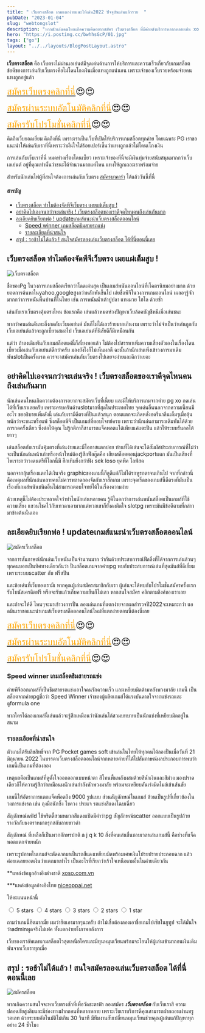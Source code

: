 ```yaml
---
title: " เว็บตรงสล็อต เกมแตกง่ายแนะให้เล่น2022 ปัจจุบันเล่นแล้วรวย  "
pubDate: "2023-01-04"
slug: "webtongslot"
description: "หากนักเล่นคนไหนเกิดความคิดอยากสมัคร เว็บตรงสล็อต ที่มีค่ายดังบริการหลากหลายเช่น xo pg  เว็บเราจัดให้เพราะครบเครื่องเรื่องslotสุดๆ"
hero: "https://i.postimg.cc/bwhhsGcP/01.jpg"
tags: ["go"]
layout: "../../layouts/BlogPostLayout.astro"
---
```


**เว็บตรงสล็อต** คือ เว็บตรงไม่ผ่านเอเย่นต์มีจุดเด่นด้านการให้บริการและความเร็วเกี่ยวกับเกมสล็อต  ข้อดีของการเล่นกับเว็บตรงคือไม่โดนโกงเงินเมื่อแทงถูกแน่นอน เพราะเจ้าของเว็บรวยพร้อมจ่ายคนแทงถูกอยู่แล้ว

<font size= "5">[<span style="color:orange">สมัครเว็บตรงคลิกที่นี่</span>](https://nazavip.com/26174/t41626o2r59456244323y2m2l464p4)😍😍</font>

<font size= "5">[<span style="color:orange">สมัครผ่านระบบอัตโนมัติคลิกที่นี่</span>](https://nazavip.com/26174/t41626o2r59456244323y2m2l464p4)😍😍</font>

<font size= "5">[<span style="color:orange">สมัครรับโปรโมชั่นคลิกที่นี</span>่](https://nazavip.com/26174/t41626o2r59456244323y2m2l464p4)😍😍</font>



คิดถึงเว็บยอดเยี่ยม คิดถึงที่นี่ เพราะเราเป็นเว็บที่เปิดให้บริการเกมสล็อตทุกค่าย โดยเฉพาะ PG  เราขอแนะนำให้เล่นกับเราที่นี่เพราะว่ามั่นใจได้ร้อยเปอร์เซ็นว่าแทงถูกแล้วไม่โดนเโกงเงิน 

การเล่นกับเว็บเราที่นี่ หมดห่วงเรื่องโดนเบี้ยว เพราะเจ้าของที่นี่จะมีเงินทุ่มจ่ายสนับสนุนมากกว่าเว็บเอเย่นต์ อยู่ที่คุณเท่านั้นว่าชนะได้จำนวนมากแค่ไหน แทงให้ถูกเถอะเราพร้อมจ่าย



สำหรับนักเล่นไพ่ผู้ที่สนใจต้องการเล่นกับเว็บตรง [สมัครบาคาร่า](https://mvpjet.netlify.app/posts/registerbaccarat/) ได้แล้ววันนี้ที่นี่ 

#### สารบัญ
- [เว็บตรงสล็อต ทำไมต้องจัดพีจีเว็บตรง เผยแผ่เต็มสูบ ! ](#เว็บตรงสล็อต-ทำไมต้องจัดพีจีเว็บตรง-เผยแผ่เต็มสูบ--)
- [อย่าคิดไปเองจนกว่าจะเล่นจริง ! เว็บตรงสล็อตของเราดีจุดไหนคนถึงเล่นกันมาก](#อย่าคิดไปเองจนกว่าจะเล่นจริง--เว็บตรงสล็อตของเราดีจุดไหนคนถึงเล่นกันมาก)
- [ละเอียดยิบเรียกพ่อ ! updateเกมส์แนะนำเว็บตรงสล็อตออนไลน์](#ละเอียดยิบเรียกพ่อ--updateเกมส์แนะนำเว็บตรงสล็อตออนไลน์)
  - [Speed  winner เกมสล็อตธีมสายรถแข่ง](#speed--winner-เกมสล็อตธีมสายรถแข่ง)
  - [รายละเอียดที่น่าสนใจ](#รายละเอียดที่น่าสนใจ)
- [สรุป : รอช้าไม่ได้แล้ว ! สนใจสมัครลองเล่นเว็บตรงสล็อต ได้ที่นี่ตอนนี้เลย](#สรุป--รอช้าไม่ได้แล้ว--สนใจสมัครลองเล่นเว็บตรงสล็อต-ได้ที่นี่ตอนนี้เลย)




## เว็บตรงสล็อต ทำไมต้องจัดพีจีเว็บตรง เผยแผ่เต็มสูบ ! <a name="01"></a>




![เว็บตรงสล็อต](https://i.postimg.cc/fT44r3bd/02.jpg)

ชื่อของPg ในวงการเกมสล็อตเรียกว่าโดดเด่นสุด เป็นเกมส์พนันออนไลน์ที่เโคตรนิยมอย่างมาก ด้วยยอดการค้นหาในyahoo,googleสูงกว่าหลักพันขึ้นไป เอ่ยชื่อพีจีในวงการเกมออนไลน์ เผลอๆรู้จักมากกว่าการพนันพื้นบ้านที่ในไทย เช่น การพนันน้ำเต้าปูปลา แทงมวย ไฮโล  ด้วยซ้ำ

เล่นกับเราเว็บตรงคุ้มตรงไหน ข้อแรกคือ เล่นแล้วหมดห่วงปัญหาเว็บล้อคบัญชีหนีเมื่อเล่นชนะ

หากว่าคนเล่นดันทะลึ่งกดกับเว็บเอเย่นต์ มันก็ไม่ได้เลวร้ายมากเกินงาม เพราะว่าไม่จำเป็นว่าเล่นถูกกับเว็บเอเย่นต์แล้วจะถูกเบี้ยวเสมอไป เว็บเอเย่นต์ที่นิสัยดีก็มีเหมือนกัน

 แต่ว่า ถ้าลงเดิมพันกับเกมสล็อตแค่นี้ก็สเี่ยงพอแล้ว ไม่ต้องไปสรรหาเพิ่มความเสี่ยงตัวเองในเรื่องโดนเบี้ยวเมื่อเล่นกับเอเย่นต์ดีกว่าครับ มองยังไงก็ไม่เห็นผลดี ฉะนั้นถ้านักเล่นเพิ่งเข้าวงการมาเดิมพันslotเป็นครั้งแรก ควรจะาสมัครเล่นกับเว็บตรงไปเลยจะง่ายและดีกว่าเยอะ

## อย่าคิดไปเองจนกว่าจะเล่นจริง ! เว็บตรงสล็อตของเราดีจุดไหนคนถึงเล่นกันมาก


นักเล่นคนไหนเกิดความต้องการอยากจะสมัครเว็บที่เนี้ยบ และมีให้บริการเกมจากค่าย pg xo  กดเล่นได้ที่เว็บเราเลยครับ เพราะครบครันด้านslotมากที่สุดในประเทศไทย
จุดเด่นอื่นนอกจากความเนี้ยนมีอะไร ขออธิบายเพิ่มดังนี้
เล่นกับเรามีดีตรงที่ปั่นแล้วสนุก ตอนแตกจะเกิดหลั่งอดรีนาลีนเต็มๆเมื่อลุ้นหนักว่าจะชนะหรือแพ้  ซึ่งสล็อตพีจี เป็นเกมส์ที่ตอบโจทย์ครบ เพราะว่านักเล่นสามารถเดิมพันได้ด้วยการกดครั้งเดียว ซึ่งต่อให้คุณ ไม่รู้กติกาก็สามารถแจ็คพอตแได้เพียงแค่แตะปั่น แล้วให้ระบบรันออโต้ยาวๆ 

เล่นสล็อตกับเรามันคุ้มตรงที่เล่นง่ายและมีโอกาสแตกบ่อย ท่านที่ได้เล่นจะได้สัมผัสประสบการณ์ที่ไม่ว่าจะเป็นนักเล่นหน้าเก่าหรือหน้าใหม่ต้องรู้สึกฟีลกู๊ดคือ เสียงสล็อตตอนjackportแตก  มันเป็นเสียงที่ไพเราะกว่าวงดนตรีที่โลกนี้มี  ฮึกเหิมยิ่งกว่าฟัง sek loso ยุคพีค ไลฟ์สด 

นอกจากลุ้นเรื่องแตกได้เงินจริง graphicของเกมนี้ก็ดูดีแต่ก็ไม่ได้รกหูรกตาจนเกินไป
จากที่กล่าวนี่คือเหตุผลที่นักเล่นหลายคนไม่ควรพลาดลองจัดกับเราสักเกม เพราะจุดเริ่ดของเกมส์นี้ดีตรงที่มันเป็นเรื่องที่เกมส์พนันชนิดอื่นไม่สามารถตอบโจทย์ได้ในเรื่องความง่าย

ด้วยเหตุนี้ไม่ต้องประหลาดใจว่าทำไมนักเล่นหลายคน รู้ดีในอกว่าการเล่นพนันสล็อตเป็นเกมส์ที่ใช้ความเสี่ยง แขวนโชคไว้กับเทวดาเอามากแต่พวกเขาก็ยังคงติดใจ slotpg เพราะมันมีข้อดีตามที่กล่าวมาข้างต้นนั่นเอง

## ละเอียดยิบเรียกพ่อ ! updateเกมส์แนะนำเว็บตรงสล็อตออนไลน์ 


![สมัครเว็บสล็อต](https://i.postimg.cc/vHwjvpPL/03.jpg)


จากการสัมภาษณ์นักเล่นเว็บพนันเป็นจำนวนมาก ว่ากันด้วยประสบการณ์ฟีลลิ่งที่ได้จากการเล่นล้วนๆ ทุกคนบอกเป็นทิศทางเดียวกันว่า ปั่นสล็อตเกมจากค่ายpg พบกับประสบการณ์เล่นที่สุดมันส์ที่ดีเยี่ยมเพราะระบบscatter กับ ฟรีสปิน 

และข้อเด่นที่เว็บของเรามีเ หากคุณผู้เล่นสมัครสมาชิกกับเรา ผู้เล่นจะได้พบกับโปรโมชั่นสมัครครั้งแรกรับโบนัสเครดิตฟรี หรือจะรับแก้วเก็บความเย็นก็ไม่เลว หากสนใจสมัคร คลิกตามลิงค์ของเราเลย

และถ้าจะให้ดี ไหนๆจะมาเข้าวงการปั่น ลองเล่นเกมที่แตกง่ายจากผลสำรวจปี2022จะเหมาะกว่า แอดมินเราขอแนะนำเกมส์เว็บตรงสล็อตออนไลน์ใหม่ที่แตกง่ายตอนนี้ต้องนี่เลย


<font size= "5">[<span style="color:orange">สมัครเว็บตรงคลิกที่นี่</span>](https://nazavip.com/26174/t41626o2r59456244323y2m2l464p4)😍😍</font>

<font size= "5">[<span style="color:orange">สมัครผ่านระบบอัตโนมัติคลิกที่นี่</span>](https://nazavip.com/26174/t41626o2r59456244323y2m2l464p4)😍😍</font>

<font size= "5">[<span style="color:orange">สมัครรับโปรโมชั่นคลิกที่นี</span>่](https://nazavip.com/26174/t41626o2r59456244323y2m2l464p4)😍😍</font>

 
### Speed  winner เกมสล็อตธีมสายรถแข่ง

ค่ายพีจีออกเกมส์ที่เป็นธีมสายรถแข่งเอาใจคนรักความเร็ว และเหยียบมิดด้ามหลังพวงมาลัย เกมนี้ เป็นสล็อตจากค่ายpgชื่อว่า Speed Winner เจ้าของผู้ผลิตเกมส์ได้แรงบันดาลใจจากแข่งรถและดูformula one 

หากใครได้ลองเกมส์นี้เล่นแล้วจะรู้สึกเหมือนว่านักเล่นได้สวมบทบาทเป็นนักแข่งที่เหยียบมิดอยู่ในสนาม

### รายละเอียดที่น่าสนใจ


ตัวเกมได้รับลิขสิทธิ์จาก PG Pocket games soft เข้าเล่นในไทยให้ทุกคนได้ลองปั่นเมื่อวันที่  21 มิถุนายน 2022  ในบรรดาเว็บตรงสล็อตออนไลน์จากหลายค่ายที่ได้ไปสัมภาษณ์ผลประกอบการพบว่า เกมนี้เป็นเกมที่ต้องลอง

เหตุผลคือเป็นเกมส์ที่ดูตั้งใจออกออกแบบหน้าตา สีโทนพื้นหลังผสมด้วยสีน้ำเงินและสีม่วง มองปราดเดียวก็ให้ความรู้สึกว่าเหมือนผนักเล่นกำลังหักพวงมาลัย พร้อมจะเหยียบคันเร่งมิดไมล์เข้าเส้นชัย

เกมนี้ให้อัตราการแตกแจ็คพ็อตถึง 9000 รูปแบบ ส่วนสัญลักษณ์ในเกมส์ ล้วนเป็นรูปที่เกี่ยวข้องในวงการแข่งรถ เช่น
ถุงมือนักซิ่ง
ไขควง
ประแจ
รถแข่งสีแดงโฉบเฉี่ยว
 
สัญลักษณ์wild ใช้พริตตี้สวมหมวกสีแดงแป้ดมีคำว่าpg
สัญลักษณ์scatter ออกแบบเป็นรูปถ้วยรางวัลกับธงตราหมากรุกสลับลายขาวดำ 


สัญลักษณ์ ที่เหลือก็เป็นพวกอักษรปกติ a j q k 10
สิ่งที่คนเล่นชื่นชอบเวลาเล่นเกมส์นี้ คือช่วงที่แจ็คพอตแตกจ่ายหนัก 

เพราะรูปภาพในเกมส์จะตัดฉากมาเป็นรถสีแดงเหยียบมิดพร้อมเศษเงินโปรยปรายประกอบฉาก แล้วค่อยเฉลยยอดเงินว่าแตกมาเท่าไร เป็นอะไรที่เรียกว่าเร้าใจเหนือเกมอื่นในค่ายเดียวกัน


**แหล่งข้อมูลอ้างอิงต่างชาติ [xoso.com.vn](https://xoso.com.vn/)

***แหล่งข้อมูลอ้างอิงไทย [niceoppai.net](https://www.niceoppai.net/)

ให้คะแนนหน้านี้
<html>

<head>
  <meta charset="UTF-8">
  <link rel="stylesheet" type="text/css" href="style.css">
  <title>Star rating using pure CSS</title>
</head>

<body>
  <div class="rate">
    <input type="radio" id="star5" name="rate" value="5" />
    <label for="star5" title="text">5 stars</label>
    <input type="radio" id="star4" name="rate" value="4" />
    <label for="star4" title="text">4 stars</label>
    <input type="radio" id="star3" name="rate" value="3" />
    <label for="star3" title="text">3 stars</label>
    <input type="radio" id="star2" name="rate" value="2" />
    <label for="star2" title="text">2 stars</label>
    <input type="radio" id="star1" name="rate" value="1" />
    <label for="star1" title="text">1 star</label>
  </div>
</body>





ถามว่าเกมนี้ฮิตมากมั้ย ผมว่าฮิตเอามากๆนะครับ ถ้าไม่เชื่อต้องลองเอาชื่อเกมไปเซิชในยูทูป จะได้มั่นใจว่าadminพูดจริงไม่เฟค ทั้งแตกง่ายทั้งภาพอลังการ

เว็บของเราอัพเดทเกมสล็อตไวสุดเหนือใครและมีทุนหมุนเวียนพร้อมจะโอนให้ผู้เล่นเข้ามาถอนเงินเดิมพันจากเว็บเราทุกเมื่อ

## สรุป : รอช้าไม่ได้แล้ว ! สนใจสมัครลองเล่นเว็บตรงสล็อต ได้ที่นี่ตอนนี้เลย


![สมัครสล็อต](https://i.postimg.cc/bwhhsGcP/01.jpg)

หากเกิดความสนใจจะหาเว็บตรงสักที่เพื่อวัดชะตาฟ้า ลองสมัคร ***เว็บตรงสล็อต*** กับเว็บเราสิ ความปลอดภัยสูงลิบและมีช่องทางฝากถอนที่หลากหลาย เพราะเว็บเราบริการดีคุณสามารถฝากถอนผ่านทรู วอเลท ด้วยระบบอัตโนมัติไม่เกิน 30 วินาที มีทีมงานสับเปลี่ยนหมุนเวียนช่วยคุณผู้เล่นแก้ปัญหาทุกอย่าง 24 ชั่วโมง  



